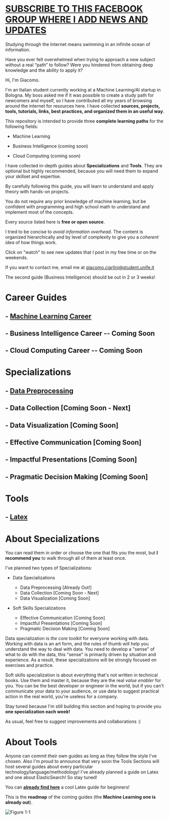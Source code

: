 # [SUBSCRIBE TO THIS FACEBOOK GROUP WHERE I ADD NEWS AND UPDATES](https://www.facebook.com/groups/mathfordatascience/)

Studying through the Internet means swimming in an infinite ocean of information. 

Have you ever felt overwhelmed when trying to approach a new subject without a real “path” to follow? Were you hindered from obtaining deep knowledge and the ability to apply it?

Hi, I'm Giacomo. 

I'm an Italian student currently working at a Machine Learning/AI startup in Bologna.
My boss asked me if it was possible to create a study path for newcomers and myself, so I have contributed all my years of browsing around the internet for resources here. I have collected **sources, projects, tools, tutorials, links, best practices, and organized them in an useful way**.

This repository is intended to provide three **complete learning paths** for the following fields:

- Machine Learning

- Business Intelligence (coming soon)

- Cloud Computing (coming soon)



I have collected in-depth guides about **Specializations** and **Tools**. They are optional but highly recommended, because you will need them to expand your skillset and expertise.


By carefully following this guide, you will learn to understand and apply theory with hands-on projects.

You do not require any prior knowledge of machine learning, but be confident with programming and high school math to understand and implement most of the concepts.

Every source listed here is **free or open source**. 

I tried to be concise to _avoid information overhead_. The content is organized hierarchically and by level of complexity to give you a _coherent idea_ of how things work.   

Click on "watch" to see new updates that I post in my free time or on the weekends.

If you want to contact me, email me at giacomo.ciarlini@student.unife.it 

The second guide (Business Intelligence) should be out in 2 or 3 weeks!

# Career Guides
## - [Machine Learning Career](Career%20Paths/Machine%20Learning%20Engineer%20Career%20Path)  
## - Business Intelligence Career --  Coming Soon
## - Cloud Computing Career --  Coming Soon

# Specializations
## - [Data Preprocessing](Specializations/DataPreprocessing.md)
## - Data Collection  [Coming Soon - Next]
## - Data Visualization  [Coming Soon]
## - Effective Communication  [Coming Soon]
## - Impactful Presentations  [Coming Soon]
## - Pragmatic Decision Making  [Coming Soon]

# Tools
## - [Latex](Tools/Latex.md)

# About Specializations

You can read them in order or choose the one that fits you the most, but **I recommend you** to walk through all of them at least once.

I've planned two types of Specializations: 

- Data Specializations 
  - Data Preprocessing  [Already Out!]
  - Data Collection  [Coming Soon - Next]
  - Data Visualization  [Coming Soon]
  

- Soft Skills Specializations 
  - Effective Communication  [Coming Soon]
  - Impactful Presentations  [Coming Soon]
  - Pragmatic Decision Making  [Coming Soon]

Data specialization is _the core toolkit_ for everyone working with data. Working with data is an art form, and the rules of thumb  will help you understand the way to deal with data. You need to develop a "sense" of what to do with the data, this "sense" is primarily driven by situation and experience. As a result, these specializations will be strongly focused on exercises and practice.

Soft skills specialization is about everything that's not written in technical books. Use them and master it, because they are the real _value enabler_ for you. You can be the best developer or engineer in the world, but if you can't communicate your data to your audience, or use data to suggest practical action in the real world, you're useless for a company. 

Stay tuned because I'm still building this section and hoping to provide you **one specialization each week!**

As usual, feel free to suggest improvements and collaborations :)

# About Tools

Anyone can commit their own guides as long as they follow the style I've chosen. Also I'm proud to announce that very soon the Tools Sections will host several guides about every particular technology/language/methodology! I've already planned a guide on Latex and one about ElasticSearch! So stay tuned!

You can [**already find here**](Tools/Latex.md) a cool Latex guide for beginners!


This is the **roadmap** of the coming guides (the **Machine Learning one is already out**).

![Figure 1-1](https://raw.github.com/clone95/Machine-Learning-Study-Path-March-2019/master/RoadMap.PNG "1") 



